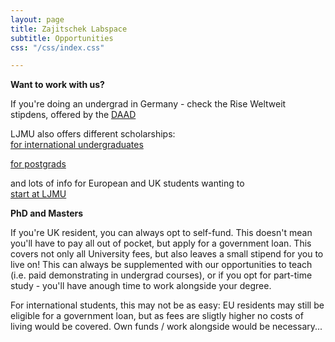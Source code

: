 ```yaml
---
layout: page
title: Zajitschek Labspace
subtitle: Opportunities
css: "/css/index.css"

---
```



 **Want to work with us?**
 
 If you're doing an undergrad in Germany - check the Rise Weltweit stipdens, offered by the [DAAD](https://www.daad.de/rise/en/rise-worldwide/)
 
 LJMU also offers different scholarships:    
 [for international undergraduates](https://www.ljmu.ac.uk/international/thinking-of-applying/international-scholarships/undergraduate)    
 
 [for postgrads](https://www.ljmu.ac.uk/research/phd-scholarships)
 
 and lots of info for European and UK students wanting to     
 [start at LJMU](https://www.ljmu.ac.uk/discover/fees-and-funding/undergraduate-finance)
 
 **PhD and Masters**
 
If you're UK resident, you can always opt to self-fund. This doesn't mean you'll have to pay all out of pocket, but apply for a government loan. This covers not only all University fees, but also leaves a small stipend for you to live on! This can always be supplemented with our opportunities to teach (i.e. paid demonstrating in undergrad courses), or if you opt for part-time study - you'll have anough time to work alongside your degree.

For international students, this may not be as easy: EU residents may still be eligible for a government loan, but as fees are sligtly higher no costs of living would be covered. Own funds / work alongside would be necessary... 



